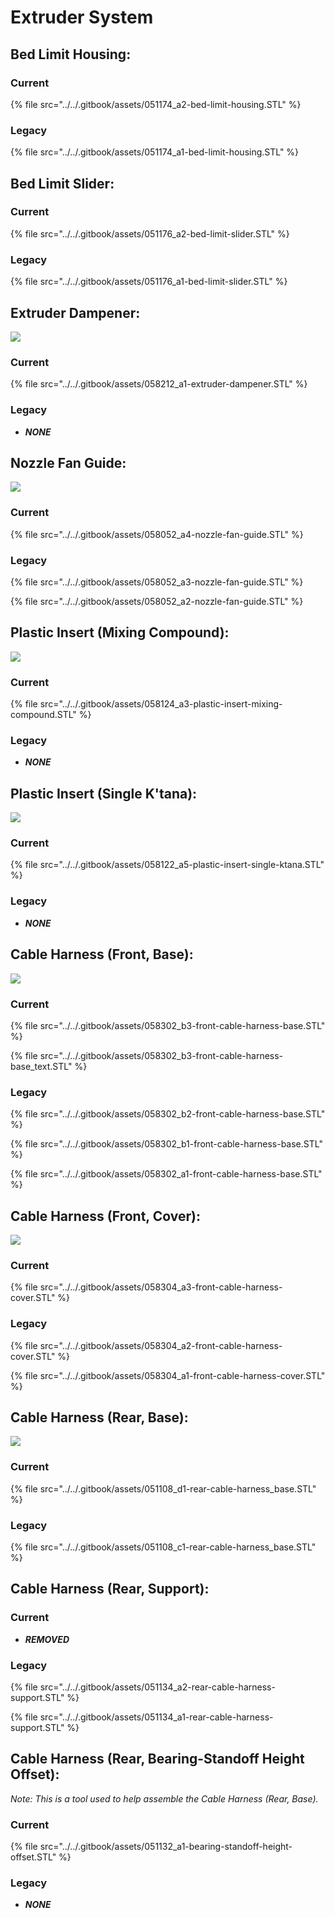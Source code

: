 # Extruder System

## Bed Limit Housing:

### Current

{% file src="../../.gitbook/assets/051174\_a2-bed-limit-housing.STL" %}

### Legacy

{% file src="../../.gitbook/assets/051174\_a1-bed-limit-housing.STL" %}

## Bed Limit Slider:

### Current

{% file src="../../.gitbook/assets/051176\_a2-bed-limit-slider.STL" %}

### Legacy

{% file src="../../.gitbook/assets/051176\_a1-bed-limit-slider.STL" %}

## Extruder Dampener:

![](../../.gitbook/assets/img_1343.JPG)

### Current

{% file src="../../.gitbook/assets/058212\_a1-extruder-dampener.STL" %}

### Legacy

* _**NONE**_

## Nozzle Fan Guide:

![](../../.gitbook/assets/img_1345.JPG)

### Current

{% file src="../../.gitbook/assets/058052\_a4-nozzle-fan-guide.STL" %}

### Legacy

{% file src="../../.gitbook/assets/058052\_a3-nozzle-fan-guide.STL" %}

{% file src="../../.gitbook/assets/058052\_a2-nozzle-fan-guide.STL" %}

## Plastic Insert \(Mixing Compound\):

![](../../.gitbook/assets/img_1348.JPG)

### Current

{% file src="../../.gitbook/assets/058124\_a3-plastic-insert-mixing-compound.STL" %}

### Legacy

* _**NONE**_

## Plastic Insert \(Single K'tana\):

![](../../.gitbook/assets/img_1351.JPG)

### Current

{% file src="../../.gitbook/assets/058122\_a5-plastic-insert-single-ktana.STL" %}

### Legacy

* _**NONE**_

## Cable Harness \(Front, Base\):

![](../../.gitbook/assets/img_1367.JPG)

### Current

{% file src="../../.gitbook/assets/058302\_b3-front-cable-harness-base.STL" %}

{% file src="../../.gitbook/assets/058302\_b3-front-cable-harness-base\_text.STL" %}

### Legacy

{% file src="../../.gitbook/assets/058302\_b2-front-cable-harness-base.STL" %}

{% file src="../../.gitbook/assets/058302\_b1-front-cable-harness-base.STL" %}

{% file src="../../.gitbook/assets/058302\_a1-front-cable-harness-base.STL" %}

## Cable Harness \(Front, Cover\):

![](../../.gitbook/assets/img_1346.JPG)

### Current

{% file src="../../.gitbook/assets/058304\_a3-front-cable-harness-cover.STL" %}

### Legacy

{% file src="../../.gitbook/assets/058304\_a2-front-cable-harness-cover.STL" %}

{% file src="../../.gitbook/assets/058304\_a1-front-cable-harness-cover.STL" %}

## Cable Harness \(Rear, Base\):

![](../../.gitbook/assets/img_1347.JPG)

### Current

{% file src="../../.gitbook/assets/051108\_d1-rear-cable-harness\_base.STL" %}

### Legacy

{% file src="../../.gitbook/assets/051108\_c1-rear-cable-harness\_base.STL" %}

## Cable Harness \(Rear, Support\):

### Current

* _**REMOVED**_

### Legacy

{% file src="../../.gitbook/assets/051134\_a2-rear-cable-harness-support.STL" %}

{% file src="../../.gitbook/assets/051134\_a1-rear-cable-harness-support.STL" %}

## Cable Harness \(Rear, Bearing-Standoff Height Offset\):

_Note: This is a tool used to help assemble the Cable Harness \(Rear, Base\)._

### Current

{% file src="../../.gitbook/assets/051132\_a1-bearing-standoff-height-offset.STL" %}

### Legacy

* _**NONE**_



